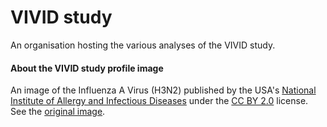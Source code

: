 # VIVID study

An organisation hosting the various analyses of the VIVID study.

#### About the VIVID study profile image

An image of the Influenza A Virus (H3N2) published by the USA's 
[National Institute of Allergy and Infectious Diseases](https://www.niaid.nih.gov/) under 
the [CC BY 2.0](https://creativecommons.org/licenses/by/2.0/) license. 
See the [original image](https://www.flickr.com/photos/niaid/53287650735).
